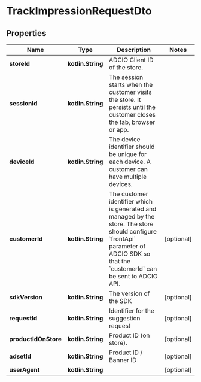
# TrackImpressionRequestDto

## Properties
Name | Type | Description | Notes
------------ | ------------- | ------------- | -------------
**storeId** | **kotlin.String** | ADCIO Client ID of the store. | 
**sessionId** | **kotlin.String** | The session starts when the customer visits the store. It persists until the customer closes the tab, browser or app. | 
**deviceId** | **kotlin.String** | The device identifier should be unique for each device. A customer can have multiple devices. | 
**customerId** | **kotlin.String** | The customer identifier which is generated and managed by the store. The store should configure &#x60;frontApi&#x60; parameter of ADCIO SDK so that the &#x60;customerId&#x60; can be sent to ADCIO API. |  [optional]
**sdkVersion** | **kotlin.String** | The version of the SDK |  [optional]
**requestId** | **kotlin.String** | Identifier for the suggestion request |  [optional]
**productIdOnStore** | **kotlin.String** | Product ID (on store). |  [optional]
**adsetId** | **kotlin.String** | Product ID / Banner ID |  [optional]
**userAgent** | **kotlin.String** |  |  [optional]



